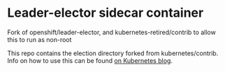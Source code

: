 # Leader-elector sidecar container

Fork of openshift/leader-elector, and kubernetes-retired/contrib to allow this to run as non-root

This repo contains the election directory forked from kubernetes/contrib. Info
on how to use this can be found [on Kubernetes blog](https://kubernetes.io/blog/2016/01/simple-leader-election-with-kubernetes/).
